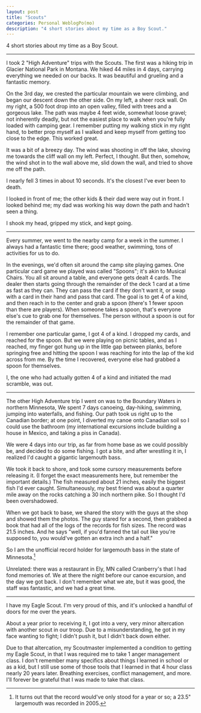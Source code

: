 ```yaml
---
layout: post
title: "Scouts"
categories: Personal WeblogPo(mo)
description: "4 short stories about my time as a Boy Scout."
---
```


4 short stories about my time as a Boy Scout.

---

I took 2 "High Adventure" trips with the Scouts. The first was a hiking trip in Glacier National Park in Montana. We hiked 44 miles in 4 days, carrying everything we needed on our backs. It was beautiful and grueling and a fantastic memory.

On the 3rd day, we crested the particular mountain we were climbing, and began our descent down the other side. On my left, a sheer rock wall. On my right, a 500 foot drop into an open valley, filled with trees and a gorgeous lake. The path was maybe 4 feet wide, somewhat loose gravel; not inherently deadly, but not the easiest place to walk when you're fully loaded with camping gear. I remember putting my walking stick in my right hand, to better prop myself as I walked and keep myself from getting too close to the edge. This worked great.

It was a bit of a breezy day. The wind was shooting in off the lake, shoving me towards the cliff wall on my left. Perfect, I thought. But then, somehow, the wind shot in to the wall above me, slid down the wall, and tried to shove me off the path.

I nearly fell 3 times in about 10 seconds. It's the closest I've ever been to death.

I looked in front of me; the other kids & their dad were way out in front. I looked behind me; my dad was working his way down the path and hadn't seen a thing.

I shook my head, gripped my stick, and kept going.

---

Every summer, we went to the nearby camp for a week in the summer. I always had a fantastic time there; good weather, swimming, tons of activities for us to do.

In the evenings, we'd often sit around the camp site playing games. One particular card game we played was called "Spoons"; it's akin to Musical Chairs. You all sit around a table, and everyone gets dealt 4 cards. The dealer then starts going through the remainder of the deck 1 card at a time as fast as they can. They can pass the card if they don't want it, or swap with a card in their hand and pass that card. The goal is to get 4 of a kind, and then reach in to the center and grab a spoon (there's 1 fewer spoon than there are players). When someone takes a spoon, that's everyone else's cue to grab one for themselves. The person without a spoon is out for the remainder of that game.

I remember one particular game, I got 4 of a kind. I dropped my cards, and reached for the spoon. But we were playing on picnic tables, and as I reached, my finger got hung up in the little gap between planks, before springing free and hitting the spoon I was reaching for into the lap of the kid across from me. By the time I recovered, everyone else had grabbed a spoon for themselves.

I, the one who had actually gotten 4 of a kind and initiated the mad scramble, was out.

---

The other High Adventure trip I went on was to the Boundary Waters in northern Minnesota, We spent 7 days canoeing, day-hiking, swimming, jumping into waterfalls, and fishing. Our path took us right up to the Canadian border; at one point, I diverted my canoe onto Canadian soil so I could use the bathroom (my international excursions include building a house in Mexico, and taking a piss in Canada).

We were 4 days into our trip, as far from home base as we could possibly be, and decided to do some fishing. I got a bite, and after wrestling it in, I realized I'd caught a gigantic largemouth bass.

We took it back to shore, and took some cursory measurements before releasing it. (I forget the exact measurements here, but remember the important details.) The fish measured about 21 inches, easily the biggest fish I'd ever caught. Simultaneously, my best friend was about a quarter mile away on the rocks catching a 30 inch northern pike. So I thought I'd been overshadowed.

When we got back to base, we shared the story with the guys at the shop and showed them the photos. The guy stared for a second, then grabbed a book that had all of the logs of the records for fish sizes. The record was 21.5 inches. And he says "well, if you'd fanned the tail out like you're supposed to, you would've gotten an extra inch and a half."

So I am the unofficial record holder for largemouth bass in the state of Minnesota.[^1]

Unrelated: there was a restaurant in Ely, MN called Cranberry's that I had fond memories of. We at there the night before our canoe excursion, and the day we got back. I don't remember what we ate, but it was good, the staff was fantastic, and we had a great time.

[^1]: It turns out that the record would've only stood for a year or so; a 23.5" largemouth was recorded in 2005.

---

I have my Eagle Scout. I'm very proud of this, and it's unlocked a handful of doors for me over the years.

About a year prior to receiving it, I got into a very, very minor altercation with another scout in our troop. Due to a misunderstanding, he got in my face wanting to fight; I didn't push it, but I didn't back down either.

Due to that altercation, my Scoutmaster implemented a condition to getting my Eagle Scout, in that I was required me to take 1 anger management class. I don't remember many specifics about things I learned in school or as a kid, but I still use some of those tools that I learned in that 4 hour class nearly 20 years later. Breathing exercises, conflict management, and more. I'll forever be grateful that I was made to take that class.
